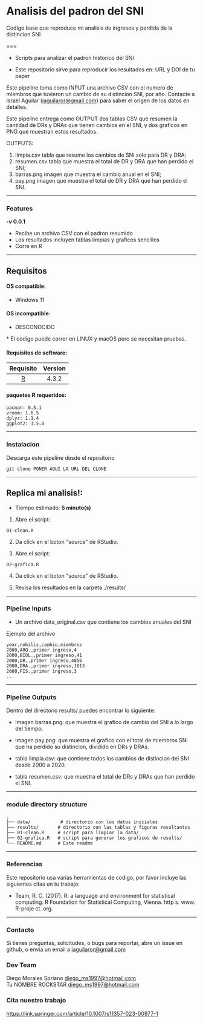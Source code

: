 # Analisis del padron del SNI
Codigo base que reproduce mi analisis de ingresos y perdida de la distincion SNI  

===  

- Scripts para analizar el padron historico del SNI  

- Este repositorio sirve para reproducir los resultados en: URL y DOI de tu paper  

Este pipeline toma como INPUT una archivo CSV con el numero de miembros que tuvieron un cambio de su distincion SNI, por año. Contacte a Israel Aguilar (iaguilaror@gmail.com) para saber el origen de los datos en detalles.  

Este pipeline entrega como OUTPUT dos tablas CSV que resumen la cantidad de DRs y DRAs que tienen cambios en el SNI, y dos graficos en PNG que muestran estos resultados.

OUTPUTS:
1) limpia.csv tabla que resume los cambios de SNI solo para DR y DRA;  
2) resumen.csv tabla que muestra el total de DR y DRA que han perdido el SNI;  
3) barras.png imagen que muestra el cambio anual en el SNI;  
4) pay.png imagen que muestra el total de DR y DRA que han perdido el SNI.  

---

### Features
  **-v 0.0.1**

* Recibe un archivo CSV con el padron resumido
* Los resultados incluyen tablas limpias y graficos sencillos
* Corre en R

---

## Requisitos
#### OS compatible:
* Windows 11

#### OS incompatible:
* DESCONOCIDO  

\* El codigo puede correr en LINUX y macOS pero se necesitan pruebas.  

#### Requisitos de software:
| Requisito | Version  |
|:---------:|:--------:|
| [R](https://www.r-project.org/) | 4.3.2 |

#### paquetes R requeridos:

```
pacman: 0.5.1
vroom: 1.6.5
dplyr: 1.1.4
ggplot2: 3.5.0
```

---

### Instalacion
Descarga este pipeline desde el repositorio
```
git clone PONER AQUI LA URL DEL CLONE
```

---

## Replica mi analisis!:

* Tiempo estimado:  **5 minuto(s)**  

1. Abre el script:  
```
01-clean.R
```

2. Da click en el boton "source" de RStudio.  

3. Abre el script:  
```
02-grafica.R
```

4. Da click en el boton "source" de RStudio. 

5. Revisa los resultados en la carpeta ./results/  

---


### Pipeline Inputs

* Un archivo data_original.csv que contiene los cambios anuales del SNI 

Ejemplo del archivo  
```
year,nobilis,cambio,miembros
2000,ARQ.,primer ingreso,4
2000,BIOL.,primer ingreso,41
2000,DR.,primer ingreso,4856
2000,DRA.,primer ingreso,1813
2000,FIS.,primer ingreso,3
...
```

---

### Pipeline Outputs

Dentro del directorio results/ puedes encontrar lo siguiente:

* imagen barras.png: que muestra el grafico de cambio del SNI a lo largo del tiempo.  

* imagen pay.png: que muestra el grafico con el total de miembros SNI que ha perdido su distincion, dividido en DRs y DRAs.  

* tabla limpia.csv: que contiene todos los cambios de distincion del SNI desde 2000 a 2020.  

* tabla resumen.csv: que muestra el total de DRs y DRAs que han perdido el SNI.  


---

### module directory structure

````
.
├── data/       	# directorio con los datos iniciales
├── results/       # directorio con las tablas y figuras resultantes
├── 01-clean.R     # script para limpiar la data/
├── 02-grafica.R   # script para generar los graficos de results/
└── README.md      # Este readme

````

---
### Referencias
Este repositorio usa varias herramientas de codigo, por favor incluye las siguientes citas en tu trabajo:

* Team, R. C. (2017). R: a language and environment for statistical computing. R Foundation for Statistical Computing, Vienna. http s. www. R-proje ct. org.

---

### Contacto
Si tienes preguntas, solicitudes, o bugs para reportar, abre un issue en github, o envia un email a <iaguilaror@gmail.com>  

### Dev Team
Diego Morales Soriano <diego_ms1997@hotmail.com>   
Tu NOMBRE ROCKSTAR <diego_ms1997@hotmail.com>

### Cita nuestro trabajo
https://link.springer.com/article/10.1007/s11357-023-00977-1
